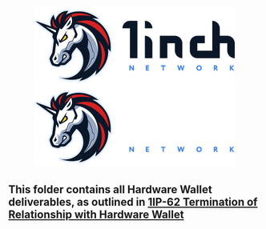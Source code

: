 <div align="center">
    <img src="https://github.com/1inch/farming/blob/master/.github/1inch_github_w.svg#gh-light-mode-only" />
    <img src="https://github.com/1inch/farming/blob/master/.github/1inch_github_b.svg#gh-dark-mode-only" />
</div>

## This folder contains all Hardware Wallet deliverables, as outlined in [1IP-62 Termination of Relationship with Hardware Wallet](https://gov.1inch.io/discussion/24860-1ip62-termination-of-relationship-with-hardware-wallet?comment=88713)